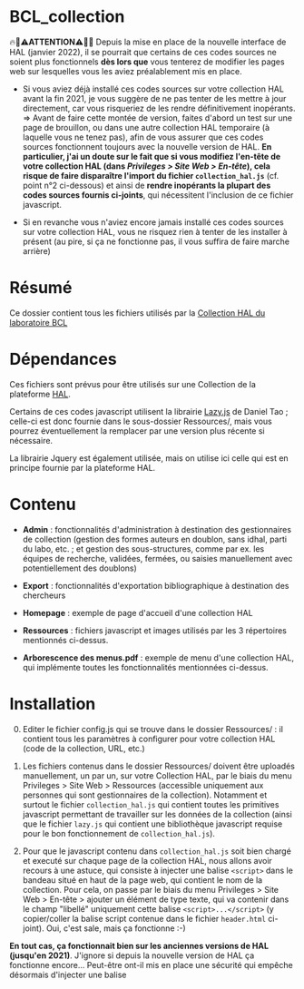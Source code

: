 # BCL_collection #

🔥🔴⚠️**ATTENTION**⚠️🔴🔥
Depuis la mise en place de la nouvelle interface de HAL (janvier 2022), il se pourrait que certains de ces codes sources ne soient plus fonctionnels **dès lors que** vous tenterez de modifier les pages web sur lesquelles vous les aviez préalablement mis en place. 

- Si vous aviez déjà installé ces codes sources sur votre collection HAL avant la fin 2021, je vous suggère de ne pas tenter de les mettre à jour directement, car vous risqueriez de les rendre définitivement inopérants. => Avant de faire cette montée de version, faites d'abord un test sur une page de brouillon, ou dans une autre collection HAL temporaire (à laquelle vous ne tenez pas), afin de vous assurer que ces codes sources fonctionnent toujours avec la nouvelle version de HAL. **En particulier, j'ai un doute sur le fait que si vous modifiez l'en-tête de votre collection HAL (dans *Privileges > Site Web > En-tête*), cela risque de faire disparaître l'import du fichier `collection_hal.js`** (cf. point n°2 ci-dessous) et ainsi de **rendre inopérants la plupart des codes sources fournis ci-joints**, qui nécessitent l'inclusion de ce fichier javascript.

- Si en revanche vous n'aviez encore jamais installé ces codes sources sur votre collection HAL, vous ne risquez rien à tenter de les installer à présent (au pire, si ça ne fonctionne pas, il vous suffira de faire marche arrière)

# Résumé #

Ce dossier contient tous les fichiers utilisés par la [Collection HAL du laboratoire BCL](https://hal.archives-ouvertes.fr/BCL/)

# Dépendances #

Ces fichiers sont prévus pour être utilisés sur une Collection de la plateforme [HAL](https://hal.archives-ouvertes.fr).

Certains de ces codes javascript utilisent la librairie [Lazy.js](http://danieltao.com/lazy.js/) de Daniel Tao ; celle-ci est donc fournie dans le sous-dossier Ressources/, mais vous pourrez éventuellement la remplacer par une version plus récente si nécessaire.

La librairie Jquery est également utilisée, mais on utilise ici celle qui est en principe fournie par la plateforme HAL.

# Contenu #

- **Admin** : fonctionnalités d'administration à destination des gestionnaires de collection (gestion des formes auteurs en doublon, sans idhal, parti du labo, etc. ; et gestion des sous-structures, comme par ex. les équipes de recherche, validées, fermées, ou saisies manuellement avec potentiellement des doublons)

- **Export** : fonctionnalités d'exportation bibliographique à destination des chercheurs

- **Homepage** : exemple de page d'accueil d'une collection HAL

- **Ressources** : fichiers javascript et images utilisés par les 3 répertoires mentionnés ci-dessus.

- **Arborescence des menus.pdf** : exemple de menu d'une collection HAL, qui implémente toutes les fonctionnalités mentionnées ci-dessus.

# Installation #

0. Editer le fichier config.js qui se trouve dans le dossier Ressources/ : il contient tous les paramètres à configurer pour votre collection HAL (code de la collection, URL, etc.)

1. Les fichiers contenus dans le dossier Ressources/ doivent être uploadés manuellement, un par un, sur votre Collection HAL, par le biais du menu Privileges > Site Web > Ressources (accessible uniquement aux personnes qui sont gestionnaires de la collection). Notamment et surtout le fichier `collection_hal.js` qui contient toutes les primitives javascript permettant de travailler sur les données de la collection (ainsi que le fichier `lazy.js` qui contient une bibliothèque javascript requise pour le bon fonctionnement de `collection_hal.js`).

2. Pour que le javascript contenu dans `collection_hal.js` soit bien chargé et executé sur chaque page de la collection HAL, nous allons avoir recours à une astuce, qui consiste à injecter une balise `<script>` dans le bandeau situé en haut de la page web, qui contient le nom de la collection. Pour cela, on passe par le biais du menu Privileges > Site Web > En-tête > ajouter un élément de type texte, qui va contenir dans le champ "libellé" uniquement cette balise `<script>...</script>` (y copier/coller la balise script contenue dans le fichier `header.html` ci-joint). Oui, c'est sale, mais ça fonctionne :-) 

**En tout cas, ça fonctionnait bien sur les anciennes versions de HAL (jusqu'en 2021)**. J'ignore si depuis la nouvelle version de HAL ça fonctionne encore... Peut-être ont-il mis en place une sécurité qui empêche désormais d'injecter une balise <script> dans les libellés du bandeau de la collection ?? Si c'est le cas, il vous faudra procéder différemment, en ajoutant un import du fichier `collection_hal.js` dans le code source de chaque page où cela est nécessaire (Cherchez le mot clé "hack" dans les différents fichiers fournis ci-joint et cela vous donnera une idée de comment il faut faire...)

3. (facultatif) Le dossier Homepage contient le code source pour personnaliser la page d'accueil de la collection (un fichier par langue), de manière à avoir une page qui soit "responsive design" (utilisation du système à 12 colonnes). Pour ce faire, une fois authentifié, on se rend sur la page d'accueil de la collection, et tout en bas il y a un bouton "Modifier le contenu de cette page". Il faut alors copier/coller le contenu de chacun de ces fichiers `homepage-*.html`  pour chacune des langues gérées par votre collection HAL (français, anglais, voire espagnol).

4. (facultatif) En ce qui concerne l'esthétique, le bas de page (fichiers `footer-*.html`) est personnalisé par le biais du menu Privileges > Site Web > Pied de page. On procède ici de manière similaire à l'étape précédente : il faut copier/coller le code source de chacun de ces fichiers `footer-*.html` pour chacune des langues proposées par cette collection HAL.

5. Toujours en ce qui concerne l'esthétique, la feuille de style CSS est personnalisée par le biais du menu Privileges > Site Web > Apparence. Il faut ici copier/coller le contenu du fichier `style.css`. 

**ATTENTION**: à la ligne 127, il y a un `li:last-child {display:none}` qui est destiné à masquer le dernier onglet du menu de la collection lorsque le menu contient un nombre d'onglets pairs. L'idée étant de mettre dans un dernier onglet du menu de la collection HAL des fonctions supplémentaires destinées au gestionnaire de la collection pour l'aider à administrer la collection HAL. Ainsi, lorsque le gestionnaire de collection s'est authentifié, un dernier onglet "Privileges" apparaît (rajouté automatiquement par la plateforme HAL), et son apparition entraîne également dans la foulée l'apparition de cet onglet d'adminitration. Et lorsque l'onglet "Privileges" est absent, l'onglet d'administration est caché.

Par conséquent, si votre menu contient un nombre d'onglets pairs (en comptant tous les onglets y compris l'onglet "privileges"), il vous faudra remplacer ici `nth-child(even)` par `nth-child(odd)` et vice versa (2 occurrences à modifier). Et si vous faites le choix de ne pas mettre d'onglet d'administration à destination des gestionnaires de collection, dans ce cas il faut juste supprimer cette ligne "display:none".

6. Les dossiers Admin et Export contiennent des fonctionnalités supplémentaires (cf. rubrique "contenu" ci-dessus). Si vous souhaitez les activer, il vous faudra, pour chacun de ces fichiers HTML, créer une nouvelle page web (par le biais du menu Privileges > Site Web > Menu > ajouter une page personnalisable), puis ensuite se rendre sur cette page web, et cliquer, tout en bas, sur "modifier le contenu de la page". Il faudra ensuite copier/coller ici le contenu du fichier HTML fourni autant de fois que vous avez de langues gérées par votre collection HAL (français, anglais, voire espagnol).

Le fichier `Arborescence des menus.pdf` ci-joint donne un exemple de ce que l'on peut obtenir au final, avec ce fameux onglet d'administration à destination des gestionnaires de collection.

# En cas de difficultés #

Veuillez consultez la FAQ sur le [wiki](https://github.com/UMR7320/HAL-developments/wiki)

# Documentation du code source #

Veuillez consultez le [wiki](https://github.com/UMR7320/HAL-developments/wiki)
